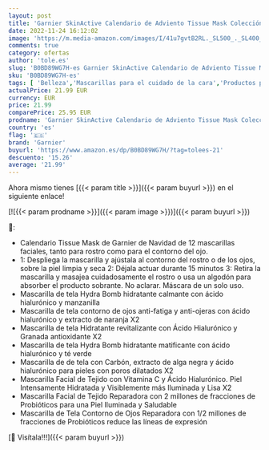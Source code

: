 ```yaml
---
layout: post
title: 'Garnier SkinActive Calendario de Adviento Tissue Mask Colección de Navidad de 12 mascarillas faciales para rostro y contorno de ojos.'
date: 2022-11-24 16:12:02
image: 'https://m.media-amazon.com/images/I/41u7gvtB2RL._SL500_._SL400_.jpg'
comments: true
category: ofertas
author: 'tole.es'
slug: 'B0BD89WG7H-es Garnier SkinActive Calendario de Adviento Tissue Mask...'
sku: 'B0BD89WG7H-es'
tags: [ 'Belleza','Mascarillas para el cuidado de la cara','Productos para el cuidado de la cara','Productos para el cuidado de la piel','adviento','garnier','navidad','🇪🇸', ]
actualPrice: 21.99 EUR
currency: EUR
price: 21.99
comparePrice: 25.95 EUR
prodname: 'Garnier SkinActive Calendario de Adviento Tissue Mask Colección de Navidad de 12 mascarillas faciales para rostro y contorno de ojos.'
country: 'es'
flag: '🇪🇸'
brand: 'Garnier'
buyurl: 'https://www.amazon.es/dp/B0BD89WG7H/?tag=tolees-21'
descuento: '15.26'
average: '21.99'
---
```


Ahora mismo tienes [{{< param title >}}]({{< param buyurl >}}) en el siguiente enlace!

[![{{< param prodname >}}]({{< param image >}})]({{< param buyurl >}})

🔎:

- Calendario Tissue Mask de Garnier de Navidad de 12 mascarillas faciales, tanto para rostro como para el contorno del ojo.
- 1: Despliega la mascarilla y ajústala al contorno del rostro o de los ojos, sobre la piel limpia y seca 2: Déjala actuar durante 15 minutos 3: Retira la mascarilla y masajea cuidadosamente el rostro o usa un algodón para absorber el producto sobrante. No aclarar. Máscara de un solo uso.
- Mascarilla de tela Hydra Bomb hidratante calmante con ácido hialurónico y manzanilla
- Mascarilla de tela contorno de ojos anti-fatiga y anti-ojeras con ácido hialurónico y extracto de naranja X2
- Mascarilla de tela Hidratante revitalizante con Ácido Hialurónico y Granada antioxidante X2
- Mascarilla de tela Hydra Bomb hidratante matificante con ácido hialurónico y té verde
- Mascarilla de de tela con Carbón, extracto de alga negra y ácido hialurónico para pieles con poros dilatados X2
- Mascarilla Facial de Tejido con Vitamina C y Ácido Hialurónico. Piel Intensamente Hidratada y Visiblemente más Iluminada y Lisa X2
- Mascarilla Facial de Tejido Reparadora con 2 millones de fracciones de Probióticos para una Piel Iluminada y Saludable
- Mascarilla de Tela Contorno de Ojos Reparadora con 1/2 millones de fracciones de Probióticos reduce las líneas de expresión

[🛒 Visítala!!!]({{< param buyurl >}})
